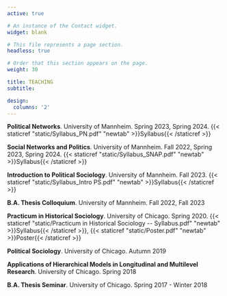 ```yaml
---
active: true

# An instance of the Contact widget.
widget: blank

# This file represents a page section.
headless: true

# Order that this section appears on the page.
weight: 30

title: TEACHING
subtitle:

design:
  columns: '2'
---
```


**Political Networks**. University of Mannheim. Spring 2023, Spring 2024. {{< staticref "static/Syllabus_PN.pdf" "newtab" >}}Syllabus{{< /staticref >}}

**Social Networks and Politics**. University of Mannheim. Fall 2022, Spring 2023, Spring 2024. {{< staticref "static/Syllabus_SNAP.pdf" "newtab" >}}Syllabus{{< /staticref >}}

**Introduction to Political Sociology**. University of Mannheim. Fall 2023. {{< staticref "static/Syllabus_Intro PS.pdf" "newtab" >}}Syllabus{{< /staticref >}}

**B.A. Thesis Colloquium**. University of Mannheim. Fall 2022, Fall 2023

**Practicum in Historical Sociology**. University of Chicago. Spring 2020. {{< staticref "static/Practicum in Historical Sociology -- Syllabus.pdf" "newtab" >}}Syllabus{{< /staticref >}}, {{< staticref "static/Poster.pdf" "newtab" >}}Poster{{< /staticref >}}

**Political Sociology**. University of Chicago. Autumn 2019

**Applications of Hierarchical Models in Longitudinal and Multilevel Research**. University of Chicago. Spring 2018

**B.A. Thesis Seminar**. University of Chicago. Spring 2017 - Winter 2018
